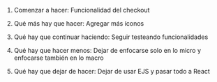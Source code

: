 1. Comenzar a hacer: Funcionalidad del checkout 

2. Qué más hay que hacer: Agregar más íconos 

3. Qué hay que continuar haciendo: Seguir testeando funcionalidades 

4. Qué hay que hacer menos: Dejar de enfocarse solo en lo micro y enfocarse también en lo macro 

5. Qué hay que dejar de hacer: Dejar de usar EJS y pasar todo a React 





